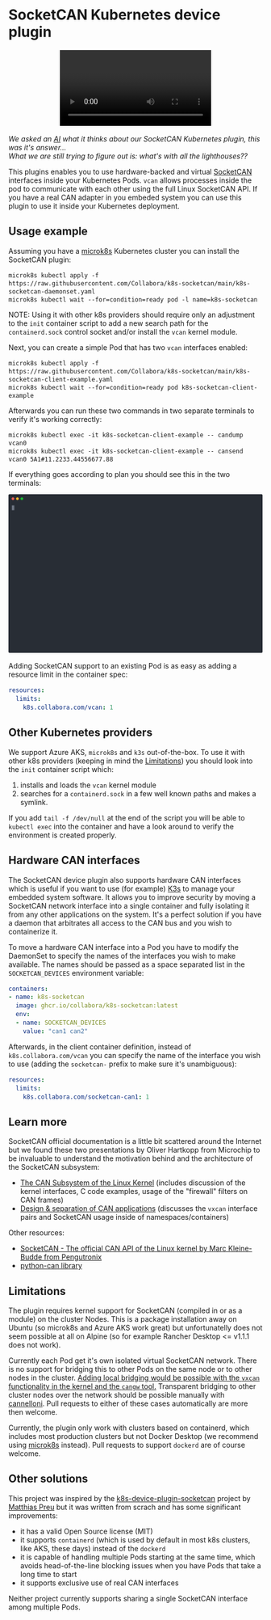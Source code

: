 # SocketCAN Kubernetes device plugin

<div align="center">
  <video src="https://user-images.githubusercontent.com/107984/157506173-5d2788e1-71ca-49ae-afc3-b7f7afbab798.mp4"></video>
</div>

*We asked an [AI](https://colab.research.google.com/github/zippy731/disco-diffusion-turbo/blob/main/Disco_Diffusion_v5_Turbo_%5Bw_3D_animation%5D.ipynb) what it thinks about our SocketCAN Kubernetes plugin, this was it's answer...  
What we are still trying to figure out is: what's with all the lighthouses??*

This plugins enables you to use hardware-backed and virtual [SocketCAN](https://en.wikipedia.org/wiki/SocketCAN) interfaces inside your Kubernetes Pods.
`vcan` allows processes inside the pod to communicate with each other using the full Linux SocketCAN API. If you have
a real CAN adapter in you embeded system you can use this plugin to use it inside your Kubernetes deployment.

## Usage example

Assuming you have a [microk8s](https://microk8s.io) Kubernetes cluster you can install the SocketCAN plugin:

    microk8s kubectl apply -f https://raw.githubusercontent.com/Collabora/k8s-socketcan/main/k8s-socketcan-daemonset.yaml
    microk8s kubectl wait --for=condition=ready pod -l name=k8s-socketcan

NOTE: Using it with other k8s providers should require only an adjustment to the `init` container script to add a new
search path for the `containerd.sock` control socket and/or install the `vcan` kernel module.

Next, you can create a simple Pod that has two `vcan` interfaces enabled:

    microk8s kubectl apply -f https://raw.githubusercontent.com/Collabora/k8s-socketcan/main/k8s-socketcan-client-example.yaml
    microk8s kubectl wait --for=condition=ready pod k8s-socketcan-client-example

Afterwards you can run these two commands in two separate terminals to verify it's working correctly:

    microk8s kubectl exec -it k8s-socketcan-client-example -- candump vcan0
    microk8s kubectl exec -it k8s-socketcan-client-example -- cansend vcan0 5A1#11.2233.44556677.88

If everything goes according to plan you should see this in the two terminals:

[![video of the SocketCAN demo](setup.svg)](https://asciinema.org/a/469930)

Adding SocketCAN support to an existing Pod is as easy as adding a resource limit in the container spec:

```yaml
resources:
  limits:
    k8s.collabora.com/vcan: 1
```

## Other Kubernetes providers

We support Azure AKS, `microk8s` and `k3s` out-of-the-box. To use it with other k8s providers (keeping in mind the
[Limitations](#limitations)) you should look into the `init` container script which:

1. installs and loads the `vcan` kernel module
2. searches for a `containerd.sock` in a few well known paths and makes a symlink.

If you add `tail -f /dev/null` at the end of the script you will be able to `kubectl exec` into the container
and have a look around to verify the environment is created properly.

## Hardware CAN interfaces

The SocketCAN device plugin also supports hardware CAN interfaces which is useful if you want to use (for example)
[K3s](https://k3s.io) to manage your embedded system software. It allows you to improve security by moving a SocketCAN network
interface into a single container and fully isolating it from any other applications on the system. It's a perfect
solution if you have a daemon that arbitrates all access to the CAN bus and you wish to containerize it.

To move a hardware CAN interface into a Pod you have to modify the DaemonSet to specify the names of the interfaces
you wish to make available. The names should be passed as a space separated list in the `SOCKETCAN_DEVICES` environment
variable:

```yaml
containers:
- name: k8s-socketcan
  image: ghcr.io/collabora/k8s-socketcan:latest
  env:
  - name: SOCKETCAN_DEVICES
    value: "can1 can2"
```

Afterwards, in the client container definition, instead of `k8s.collabora.com/vcan` you can specify the name of
the interface you wish to use (adding the `socketcan-` prefix to make sure it's unambiguous):

```yaml
resources:
  limits:
    k8s.collabora.com/socketcan-can1: 1
```

## Learn more

SocketCAN official documentation is a little bit scattered around the Internet but we found these two presentations
by Oliver Hartkopp from Microchip to be invaluable to understand the motivation behind and the architecture of the
SocketCAN subsystem:

- [The CAN Subsystem of the Linux Kernel](https://wiki.automotivelinux.org/_media/agl-distro/agl2017-socketcan-print.pdf) (includes discussion of the kernel interfaces, C code examples, usage of the "firewall" filters on CAN frames)
- [Design & separation of CAN applications](https://wiki.automotivelinux.org/_media/agl-distro/agl2018-socketcan.pdf) (discusses the `vxcan` interface pairs and SocketCAN usage inside of namespaces/containers)

Other resources:

- [SocketCAN - The official CAN API of the Linux kernel by Marc Kleine-Budde from Pengutronix](https://www.can-cia.org/fileadmin/resources/documents/proceedings/2012_kleine-budde.pdf)
- [python-can library](https://python-can.readthedocs.io/en/master/index.html)

## Limitations

The plugin requires kernel support for SocketCAN (compiled in or as a module) on the cluster Nodes.
This is a package installation away on Ubuntu (so microk8s and Azure AKS work great) but unfortunatelly does not seem
possible at all on Alpine (so for example Rancher Desktop <= v1.1.1 does not work).

Currently each Pod get it's own isolated virtual SocketCAN network. There is no support for bridging
this to other Pods on the same node or to other nodes in the cluster. [Adding local bridging would be possible with
the `vxcan` functionality in the kernel and the `cangw` tool.](https://www.lagerdata.com/articles/forwarding-can-bus-traffic-to-a-docker-container-using-vxcan-on-raspberry-pi) Transparent bridging to other cluster nodes over
the network should be possible manually with [cannelloni](https://github.com/mguentner/cannelloni). Pull requests to either of these cases automatically
are more then welcome.

Currently, the plugin only work with clusters based on containerd, which includes most production clusters but
not Docker Desktop (we recommend using [microk8s](https://microk8s.io) instead). Pull requests to support `dockerd` are of course welcome.

## Other solutions

This project was inspired by the [k8s-device-plugin-socketcan](https://github.com/mpreu/k8s-device-plugin-socketcan) project by [Matthias Preu](https://www.matthiaspreu.com) but it was written
from scrach and has some significant improvements:

- it has a valid Open Source license (MIT)
- it supports `containerd` (which is used by default in most k8s clusters, like AKS, these days) instead of the `dockerd`
- it is capable of handling multiple Pods starting at the same time, which avoids head-of-the-line blocking issues when you have Pods that take a long time to start
- it supports exclusive use of real CAN interfaces

Neither project currently supports sharing a single SocketCAN interface among multiple Pods.
